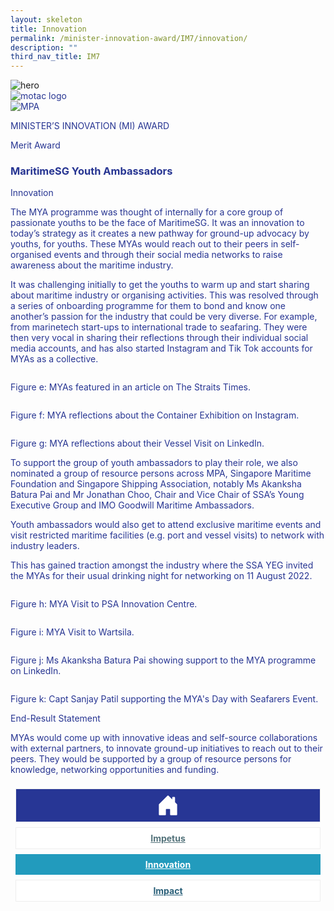```yaml
---
layout: skeleton
title: Innovation
permalink: /minister-innovation-award/IM7/innovation/
description: ""
third_nav_title: IM7
---
```

<style type="text/css">
   .text-pri {
     color: #273592;
   }

   .nav-tabs {
     border-bottom: none !important;
     overflow: hidden !important;
   }

   .nav-link {
     margin: 8px !important;
     border-radius: 0px !important;
     font-weight: 700 !important;
     padding: 0.5rem 2.8rem !important;
   }

   .link-home {
     border: 1px solid #eee !important;
     color: #fff !important;
     background: rgb(39, 54, 149) !important;
     display: flex;
     justify-content: center;
     align-items: center;
   }

   .link-project {
     border: 1px solid #eee !important;
     color: rgb(83, 114, 122) !important;
     background-color: #fff !important;
     display: flex;
     justify-content: center;
     align-items: center;
   }

   .link-project.active {
     border: none !important;
     color: #fff !important;
     background: rgb(41, 115, 144) !important;
   }

   .link-solution {
     border: 1px solid #eee !important;
     color: rgb(69, 148, 145) !important;
     background-color: #fff !important;
     display: flex;
     justify-content: center;
     align-items: center;
   }

   .link-solution.active {
     border: none !important;
     color: #fff !important;
     background: rgb(34, 155, 189) !important;
   }

   .link-impact {
     border: 1px solid #eee !important;
     color: rgb(41, 95, 120) !important;
     background-color: #fff !important;
     display: flex;
     justify-content: center;
     align-items: center;
   }

   .link-impact.active {
     border: none !important;
     color: #fff !important;
     background: rgb(10, 91, 142) !important;
   }
 </style>
<img src="/images/hero.png" class="img-fluid"  alt="hero"/>
 <div class="container-fluid py-5 card-bg text-pri my-5">
   <div class="row">
     <div class="col-sm-12 pt-4 pb-3 text-center">
       <img src="/images/Logos/MOTAC_header.png" alt="motac logo" class="img-fluid" />
     </div>
   </div>
   <div class="row border border-4 border-info">
     <div class="col-sm-4 py-3 text-center d-flex flex-column align-items-center justify-content-center">
       <img src="/images/Logos/MPA.png" class="img-fluid" alt="MPA" />
     </div>
     <div class="col-sm-8 py-3 text-center bg-primary d-flex justify-content-center flex-column aligin-items-center">
       <p class="mb-1 text-light font-weight-bold raleway-font"> MINISTER’S INNOVATION (MI) AWARD </p>
       <p class="mb-0 distinguished-award">Merit Award</p>
     </div>
   </div>
   <div class="row">
     <div class="col-12 py-3">
       <h3 class="text-center font-weight-bold"> MaritimeSG Youth Ambassadors </h3>
     </div>
     <div class="col-sm-12 text-center py-2 my-2 bg-heading">
       <p class="mb-0 h3 font-weight-bold text-uppercase text-light"> Innovation </p>
     </div>
     <div class="col-sm-12">
       <div class="row py-2">
         <div class="col-sm-8">
           <p> The MYA programme was thought of internally for a core group of passionate youths to be the face of MaritimeSG. It was an innovation to today’s strategy as it creates a new pathway for ground-up advocacy by youths, for youths. These MYAs would reach out to their peers in self-organised events and through their social media networks to raise awareness about the maritime industry. </p>
           <p> It was challenging initially to get the youths to warm up and start sharing about maritime industry or organising activities. This was resolved through a series of onboarding programme for them to bond and know one another’s passion for the industry that could be very diverse. For example, from marinetech start-ups to international trade to seafaring. They were then very vocal in sharing their reflections through their individual social media accounts, and has also started Instagram and Tik Tok accounts for MYAs as a collective. </p>
         </div>
         <div class="col-sm-4">
           <img src="/images/MI/IM7/MYA Straits Time Article.jpg" class="img-fluid border border-primary border-5" alt="" />
           <p class="mb-3 font-weight-light"> Figure e: MYAs featured in an article on The Straits Times. </p>
           <img src="/images/MI/IM7/MYA Sharing on Container Exhibition on Instagram.jpg" class="img-fluid border border-primary border-5" alt="" />
           <p class="mb-3 font-weight-light"> Figure f: MYA reflections about the Container Exhibition on Instagram. </p>
           <img src="/images/MI/IM7/MYA Reflections on Vessel Visit.jpg" class="img-fluid border border-primary border-5" alt="" />
           <p class="mb-3 font-weight-light"> Figure g: MYA reflections about their Vessel Visit on LinkedIn. </p>
         </div>
         <div class="col-sm-8">
           <p> To support the group of youth ambassadors to play their role, we also nominated a group of resource persons across MPA, Singapore Maritime Foundation and Singapore Shipping Association, notably Ms Akanksha Batura Pai and Mr Jonathan Choo, Chair and Vice Chair of SSA’s Young Executive Group and IMO Goodwill Maritime Ambassadors. </p>
           <p> Youth ambassadors would also get to attend exclusive maritime events and visit restricted maritime facilities (e.g. port and vessel visits) to network with industry leaders.    </p>
           <p> This has gained traction amongst the industry where the SSA YEG invited the MYAs for their usual drinking night for networking on 11 August 2022. </p>
         </div>
         <div class="col-sm-4">
           <img src="/images/MI/IM7/MYA Visit to PSA Innovation Centre.jpg" class="img-fluid border border-primary border-5" alt="" />
           <p class="mb-3 font-weight-light"> Figure h: MYA Visit to PSA Innovation Centre. </p>
           <img src="/images/MI/IM7/MYA Visit to Wartsila.jpg" class="img-fluid border border-primary border-5" alt="" />
           <p class="mb-3 font-weight-light"> Figure i: MYA Visit to Wartsila. </p>
           <img src="/images/MI/IM7/Ms Akanksha Batura Pai involvement in MYA Launch.jpg" class="img-fluid border border-primary border-5" alt="" />
           <p class="mb-3 font-weight-light"> Figure j: Ms Akanksha Batura Pai showing support to the MYA programme on LinkedIn. </p>
           <img src="/images/MI/IM7/Capt Sanjay Patil supporting the MYA_s Day with Seafarers Event.jpg" class="img-fluid border border-primary border-5" alt="" />
           <p class="mb-3 font-weight-light"> Figure k: Capt Sanjay Patil supporting the MYA's Day with Seafarers Event. </p>
         </div>
       </div>
     </div>
   </div>
   <div class="row">
     <div class="col-sm-12 text-center py-2 my-2 bg-heading">
       <p class="mb-0 h3 font-weight-bold text-uppercase text-light"> End-Result Statement </p>
     </div>
     <div class="col-sm-12 py-2">
       <p class="mb-0 font-weight-bold text-pri"> MYAs would come up with innovative ideas and self-source collaborations with external partners, to innovate ground-up initiatives to reach out to their peers. They would be supported by a group of resource persons for knowledge, networking opportunities and funding. </p>
     </div>
   </div>
   <nav>
     <div class="nav nav-tabs nav-fill" id="nav-tab" role="tablist">
       <a class="nav-link text-uppercase link-home text-decoration-none" id="nav-home-tab" href="/minister-innovation-award/IM7/home/">
         <svg xmlns="http://www.w3.org/2000/svg" width="36" height="36" fill="currentColor" class="bi bi-house-door-fill" viewBox="0 0 16 16">
           <path d="M6.5 14.5v-3.505c0-.245.25-.495.5-.495h2c.25 0 .5.25.5.5v3.5a.5.5 0 0 0 .5.5h4a.5.5 0 0 0 .5-.5v-7a.5.5 0 0 0-.146-.354L13 5.793V2.5a.5.5 0 0 0-.5-.5h-1a.5.5 0 0 0-.5.5v1.293L8.354 1.146a.5.5 0 0 0-.708 0l-6 6A.5.5 0 0 0 1.5 7.5v7a.5.5 0 0 0 .5.5h4a.5.5 0 0 0 .5-.5Z" />
         </svg>
       </a>
       <a class="nav-link link-project text-decoration-none" id="nav-project-tab" href="/minister-innovation-award/IM7/impetus/"> Impetus </a>
       <a class="nav-link active link-solution text-decoration-none" id="nav-solution-tab" href="/minister-innovation-award/IM7/innovation/"> Innovation</a>
       <a class="nav-link link-impact text-decoration-none" id="nav-impact-tab" href="/minister-innovation-award/IM7/impact/"> Impact</a>
     </div>
   </nav>
 </div>